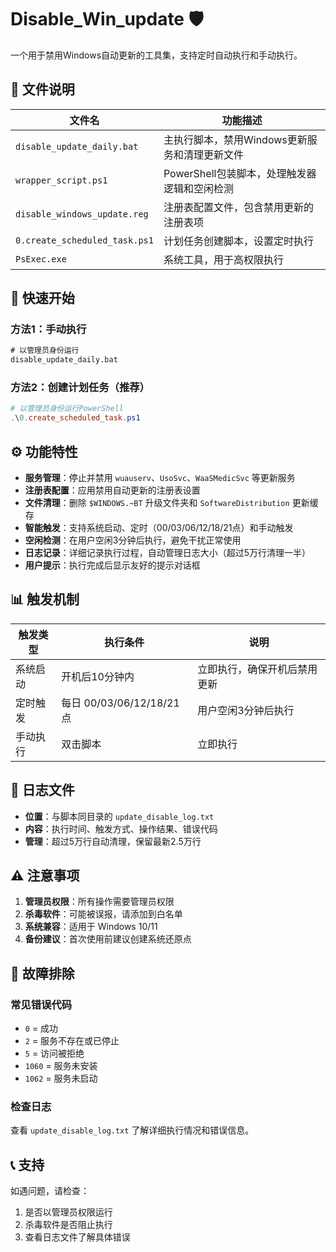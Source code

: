 # Disable_Win_update 🛡️

一个用于禁用Windows自动更新的工具集，支持定时自动执行和手动执行。

## 📁 文件说明

| 文件名 | 功能描述 |
|--------|----------|
| `disable_update_daily.bat` | 主执行脚本，禁用Windows更新服务和清理更新文件 |
| `wrapper_script.ps1` | PowerShell包装脚本，处理触发器逻辑和空闲检测 |
| `disable_windows_update.reg` | 注册表配置文件，包含禁用更新的注册表项 |
| `0.create_scheduled_task.ps1` | 计划任务创建脚本，设置定时执行 |
| `PsExec.exe` | 系统工具，用于高权限执行 |

## 🚀 快速开始

### 方法1：手动执行
```cmd
# 以管理员身份运行
disable_update_daily.bat
```

### 方法2：创建计划任务（推荐）
```powershell
# 以管理员身份运行PowerShell
.\0.create_scheduled_task.ps1
```

## ⚙️ 功能特性

- **服务管理**：停止并禁用 `wuauserv`、`UsoSvc`、`WaaSMedicSvc` 等更新服务
- **注册表配置**：应用禁用自动更新的注册表设置
- **文件清理**：删除 `$WINDOWS.~BT` 升级文件夹和 `SoftwareDistribution` 更新缓存
- **智能触发**：支持系统启动、定时（00/03/06/12/18/21点）和手动触发
- **空闲检测**：在用户空闲3分钟后执行，避免干扰正常使用
- **日志记录**：详细记录执行过程，自动管理日志大小（超过5万行清理一半）
- **用户提示**：执行完成后显示友好的提示对话框

## 📊 触发机制

| 触发类型 | 执行条件 | 说明 |
|---------|----------|------|
| 系统启动 | 开机后10分钟内 | 立即执行，确保开机后禁用更新 |
| 定时触发 | 每日 00/03/06/12/18/21 点 | 用户空闲3分钟后执行 |
| 手动执行 | 双击脚本 | 立即执行 |

## 📝 日志文件

- **位置**：与脚本同目录的 `update_disable_log.txt`
- **内容**：执行时间、触发方式、操作结果、错误代码
- **管理**：超过5万行自动清理，保留最新2.5万行

## ⚠️ 注意事项

1. **管理员权限**：所有操作需要管理员权限
2. **杀毒软件**：可能被误报，请添加到白名单
3. **系统兼容**：适用于 Windows 10/11
4. **备份建议**：首次使用前建议创建系统还原点

## 🔧 故障排除

### 常见错误代码
- `0` = 成功
- `2` = 服务不存在或已停止
- `5` = 访问被拒绝
- `1060` = 服务未安装
- `1062` = 服务未启动

### 检查日志
查看 `update_disable_log.txt` 了解详细执行情况和错误信息。

## 📞 支持

如遇问题，请检查：
1. 是否以管理员权限运行
2. 杀毒软件是否阻止执行
3. 查看日志文件了解具体错误
```
